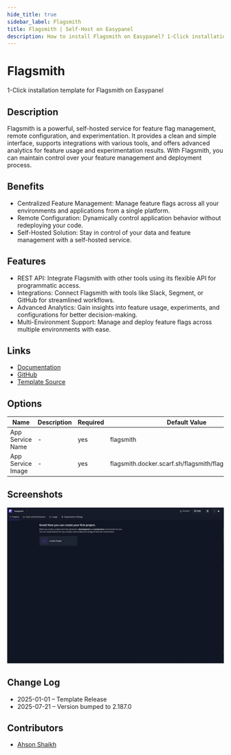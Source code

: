 ```yaml
---
hide_title: true
sidebar_label: Flagsmith
title: Flagsmith | Self-Host on Easypanel
description: How to install Flagsmith on Easypanel? 1-Click installation template for Flagsmith on Easypanel
---
```


<!-- generated -->

# Flagsmith

1-Click installation template for Flagsmith on Easypanel

## Description

Flagsmith is a powerful, self-hosted service for feature flag management, remote configuration, and experimentation. It provides a clean and simple interface, supports integrations with various tools, and offers advanced analytics for feature usage and experimentation results. With Flagsmith, you can maintain control over your feature management and deployment process.

## Benefits

- Centralized Feature Management: Manage feature flags across all your environments and applications from a single platform.
- Remote Configuration: Dynamically control application behavior without redeploying your code.
- Self-Hosted Solution: Stay in control of your data and feature management with a self-hosted service.

## Features

- REST API: Integrate Flagsmith with other tools using its flexible API for programmatic access.
- Integrations: Connect Flagsmith with tools like Slack, Segment, or GitHub for streamlined workflows.
- Advanced Analytics: Gain insights into feature usage, experiments, and configurations for better decision-making.
- Multi-Environment Support: Manage and deploy feature flags across multiple environments with ease.

## Links

- [Documentation](https://docs.flagsmith.com/)
- [GitHub](https://github.com/Flagsmith/flagsmith)
- [Template Source](https://github.com/easypanel-io/templates/tree/main/templates/flagsmith)

## Options

Name | Description | Required | Default Value
-|-|-|-
App Service Name | - | yes | flagsmith
App Service Image | - | yes | flagsmith.docker.scarf.sh/flagsmith/flagsmith:2.187.0

## Screenshots

![Flagsmith Screenshot](./assets/screenshot.png)

## Change Log

- 2025-01-01 – Template Release
- 2025-07-21 – Version bumped to 2.187.0

## Contributors

- [Ahson Shaikh](https://github.com/Ahson-Shaikh)

